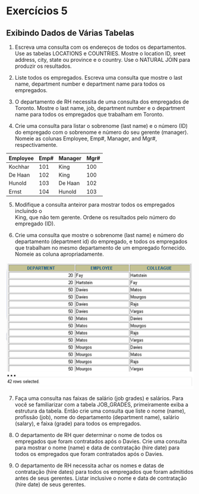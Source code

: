 # Exercícios 5

## Exibindo Dados de Várias Tabelas

1. Escreva uma consulta com os endereços de todos os departamentos. 
Use as tabelas LOCATIONS e COUNTRIES. Mostre o location ID, sreet 
address, city, state ou province e o country.  Use o NATURAL JOIN para produzir os 
resultados.

2. Liste todos os empregados. Escreva uma consulta que mostre o last name, department number e department name para 
todos os empregados.

3. O departamento de RH necessita de uma consulta dos empregados de Toronto. 
Mostre o last name, job, department number e o department name para todos os 
empregados que trabalham em Toronto.

4. Crie uma consulta para listar o sobrenome (last name) e o número (ID) do empregado 
com o sobrenome e número do seu gerente (manager). Nomeie as colunas Employee, 
Emp#, Manager, and Mgr#, respectivamente.

|Employee  |Emp#|Manager |Mgr#
|----------|----|--------|----
|Kochhar	 |101	|King	   |100
|De Haan	 |102	|King	   |100
|Hunold	   |103	|De Haan |102
|Ernst	   |104	|Hunold	 |103

5. Modifique a consulta anteiror para mostrar todos os empregados incluindo o  
King, que não tem gerente. Ordene os resultados pelo número do empregado (ID).

6. Crie uma consulta que mostre o sobrenome (last name) e 
número do departamento (department id) do empregado, e todos os empregados que 
trabalham no mesmo departamento de um empregado fornecido. Nomeie as coluna 
apropriadamente.

![exercicio_5_6.png](../.github/exercicio_5_6.png)

7. Faça uma consulta nas faixas de salário (job grades) e 
salários. Para você se familiarizar com a tabela JOB_GRADES, primeiramente exiba a 
estrutura da tabela. Então crie uma consulta que liste o nome (name), profissão (job), 
nome do departamento (department name), salário (salary), e faixa (grade) para todos 
os empregados.

8. O departamento de RH quer determinar o nome de todos os empregados que foram 
contratados após o Davies. Crie uma consulta para mostrar o nome (name) e data de 
contratação (hire date) para todos os empregados que foram contratados após o 
Davies.

9. O departamento de RH necessita achar os nomes e datas de contratação (hire dates) 
para todos os empregados que foram admitidos antes de seus gerentes. Listar 
inclusive o nome e data de contratação (hire date) de seus gerentes.
